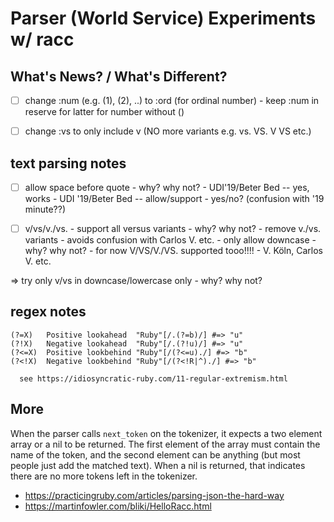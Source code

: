 #  Parser (World Service) Experiments  w/ racc 


## What's News? / What's Different?


- [ ]  change :num (e.g. (1), (2), ..)  to :ord  (for ordinal number)
       - keep :num in reserve for latter for number without ()

- [ ]  change :vs  to only include  v  (NO more variants e.g. vs. VS. V VS etc.)


## text parsing notes

- [ ]  allow space before quote - why? why not?
       - UDI'19/Beter Bed     -- yes, works
       - UDI '19/Beter Bed    -- allow/support - yes/no?   (confusion with '19 minute??)


- [ ]  v/vs/v./vs.  - support all versus variants - why? why not?
       - remove  v./vs. variants - avoids confusion with Carlos V. etc.
       - only allow downcase - why? why not?
       - for now V/VS/V./VS.  supported tooo!!!!
         - V. Köln, Carlos V. etc.

=>  try only v/vs in downcase/lowercase only - why? why not?



## regex notes

```
(?=X)	Positive lookahead	"Ruby"[/.(?=b)/] #=> "u"
(?!X)	Negative lookahead	"Ruby"[/.(?!u)/] #=> "u"
(?<=X)	Positive lookbehind	"Ruby"[/(?<=u)./] #=> "b"
(?<!X)	Negative lookbehind	"Ruby"[/(?<!R|^)./] #=> "b"

  see https://idiosyncratic-ruby.com/11-regular-extremism.html
```


## More

When the parser calls `next_token` on the tokenizer, 
it expects a two element array or a nil to be returned. 
The first element of the array must contain the name of the token, 
and the second element can be anything (but most people just add the matched text). 
When a nil is returned, that indicates there are no more tokens 
left in the tokenizer.

- <https://practicingruby.com/articles/parsing-json-the-hard-way>
- <https://martinfowler.com/bliki/HelloRacc.html>






